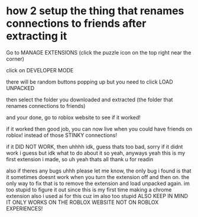 # how 2 setup the thing that renames connections to friends after extracting it

Go to MANAGE EXTENSIONS (click the puzzle icon on the top right near the corner)

click on DEVELOPER MODE

there will be random buttons popping up but you need to click LOAD UNPACKED

then select the folder you downloaded and extracted (the folder that renames connections to friends)

and your done, go to roblox website to see if it worked!

if it worked then good job, you can now live when you could have friends on roblox! instead of those STINKY connections!

if it DID NOT WORK, then uhhhh idk, guess thats too bad, sorry if it didnt work i guess but idk what to do about it so yeah, anyways yeah this is my first extension i made,
so uh yeah thats all thank u for readin

also if theres any bugs uhhh please let me know, the only bug i found is that it sometimes doesnt work when you turn the extension off and then on. the only way to fix that is to remove the extension and load unpacked again.
im too stupid to figure it out since this is my first time making a chrome extension also i used ai for this cuz im also too stupid
ALSO KEEP IN MIND IT ONLY WORKS ON THE ROBLOX WEBSITE NOT ON ROBLOX EXPERIENCES!
